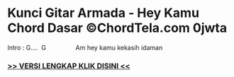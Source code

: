 
 # Kunci Gitar Armada - Hey Kamu Chord Dasar ©ChordTela.com 0jwta


Intro : G….  G                 Am hey kamu kekasih idaman

###  <a href="https://shortlighzx.web.app?sq=Kunci Gitar Armada - Hey Kamu Chord Dasar ©ChordTela.com"> >> VERSI LENGKAP KLIK DISINI << </a>
